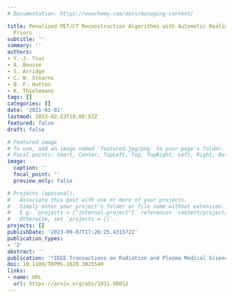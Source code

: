 ```yaml
---
# Documentation: https://wowchemy.com/docs/managing-content/

title: Penalized PET/CT Reconstruction Algorithms with Automatic Realignment for Anatomical
  Priors
subtitle: ''
summary: ''
authors:
- Y.-J. Tsai
- A. Bousse
- S. Arridge
- C. W. Stearns
- B. F. Hutton
- K. Thielemans
tags: []
categories: []
date: '2021-01-01'
lastmod: 2023-02-23T18:00:52Z
featured: false
draft: false

# Featured image
# To use, add an image named `featured.jpg/png` to your page's folder.
# Focal points: Smart, Center, TopLeft, Top, TopRight, Left, Right, BottomLeft, Bottom, BottomRight.
image:
  caption: ''
  focal_point: ''
  preview_only: false

# Projects (optional).
#   Associate this post with one or more of your projects.
#   Simply enter your project's folder or file name without extension.
#   E.g. `projects = ["internal-project"]` references `content/project/deep-learning/index.md`.
#   Otherwise, set `projects = []`.
projects: []
publishDate: '2023-09-07T17:26:25.431572Z'
publication_types:
- '2'
abstract: ''
publication: '*IEEE Transactions on Radiation and Plasma Medical Sciences*'
doi: 10.1109/TRPMS.2020.3025540
links:
- name: URL
  url: https://arxiv.org/abs/1911.08012
---
```

